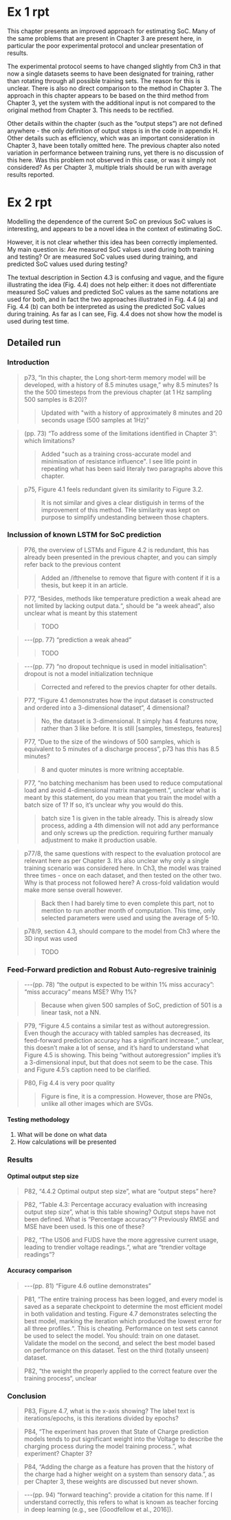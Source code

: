 # Ex 1 rpt
This chapter presents an improved approach for estimating SoC.
Many of the same problems that are present in Chapter 3 are present here, in particular the poor experimental protocol and unclear presentation of results.

The experimental protocol seems to have changed slightly from Ch3 in that now a single datasets seems to have been designated for training, rather than rotating through all possible training sets.
The reason for this is unclear.
There is also no direct comparison to the method in Chapter 3.
The approach in this chapter appears to be based on the third method from Chapter 3, yet the system with the additional input is not compared to the original method from Chapter 3.
This needs to be rectified.

Other details within the chapter (such as the “output steps”) are not defined anywhere - the only definition of output steps is in the code in appendix H.
Other details such as efficiency, which was an important consideration in Chapter 3, have been totally omitted here.
The previous chapter also noted variation in performance between training runs, yet there is no discussion of this here.
Was this problem not observed in this case, or was it simply not considered?
As per Chapter 3, multiple trials should be run with average results reported.

# Ex 2 rpt
Modelling the dependence of the current SoC on previous SoC values is interesting, and appears to be a novel idea in the context of estimating SoC.

However, it is not clear whether this idea has been correctly implemented.
My main question is: Are measured SoC values used during both training and testing? 
Or are measured SoC values used during training, and predicted SoC values used during testing?

The textual description in Section 4.3 is confusing and vague, and the figure illustrating the idea (Fig. 4.4) does not help either: it does not differentiate measured SoC values and predicted SoC values as the same notations are used for both, and in fact the two approaches illustrated in Fig. 4.4 (a) and Fig. 4.4 (b) can both be interpreted as using the predicted SoC values during training.
As far as I can see, Fig. 4.4 does not show how the model is used during test time.

## Detailed run
### Introduction
> p73, “In this chapter, the Long short-term memory model will be developed, with a history of 8.5 minutes usage,” why 8.5 minutes? Is the the 500 timesteps from the previous chapter (at 1 Hz sampling 500 samples is 8:20)?
> > Updated with "with a history of approximately 8 minutes and 20 seconds usage (500 samples at 1Hz)"

> (pp. 73) “To address some of the limitations identified in Chapter 3”: which limitations?
> > Added "such as a training cross-accurate model and minimisation of resistance influence". I see litle point in repeating what has been said literaly two paragraphs above this chapter.

> p75, Figure 4.1 feels redundant given its similarity to Figure 3.2.
> > It is not similar and gives a clear distiguish in terms of the improvement of this method. THe similarity was kept on purpose to simplify undestanding between those chapters.

### Inclussion of known LSTM for SoC prediction
> P76, the overview of LSTMs and Figure 4.2 is redundant, this has already been presented in the previous chapter, and you can simply refer back to the previous content
> > Added an /ifthenelse to remove that figure with content if it is a thesis, but keep it in an article.

> P77, “Besides, methods like temperature prediction a weak ahead are not limited by lacking output data.“, should be “a week ahead”, also unclear what is meant by this statement
> > TODO

> ---(pp. 77) “prediction a weak ahead” 
> > TODO

> ---(pp. 77) “no dropout technique is used in model initialisation”: dropout is not a model initialization technique
> > Corrected and refered to the previos chapter for other details.

> P77, “Figure 4.1 demonstrates how the input dataset is constructed and ordered into a 3-dimensional dataset“, 4 dimensional?
> > No, the dataset is 3-dimensional. It simply has 4 features now, rather than 3 like before. It is still [samples, timesteps, features]

> P77, “Due to the size of the windows of 500 samples, which is equivalent to 5 minutes of a discharge process”, p73 has this has 8.5 minutes?
> > 8 and quoter minutes is more writning acceptable.

> P77, “no batching mechanism has been used to reduce computational load and avoid 4-dimensional matrix management.”, unclear what is meant by this statement, do you mean that you train the model with a batch size of 1? If so, it’s unclear why you would do this.
> > batch size 1 is given in the table already. This is already slow process, adding a 4th dimension will not add any performance and only screws up the prediction. requiring further manualy adjustment to make it production usable.

> p77/8, the same questions with respect to the evaluation protocol are relevant here as per Chapter 3. It’s also unclear why only a single training scenario was considered here. In Ch3, the model was trained three times - once on each dataset, and then tested on the other two. Why is that process not followed here? A cross-fold validation would make more sense overall however.
> > Back then I had barely time to even complete this part, not to mention to run another month of computation. This time, only selected parameters were used and using the average of 5-10.

> p78/9, section 4.3, should compare to the model from Ch3 where the 3D input was used
> > TODO

### Feed-Forward prediction and Robust Auto-regresive traininig
> ---(pp. 78) “the output is expected to be within 1% miss accuracy”: “miss accuracy” means MSE? Why 1%?
> > Because when given 500 samples of SoC, prediction of 501 is a linear task, not a NN.

> P79, “Figure 4.5 contains a similar test as without autoregression. Even though the accuracy with tabled samples has decreased, its feed-forward prediction accuracy has a significant increase.“, unclear, this doesn’t make a lot of sense, and it’s hard to understand what Figure 4.5 is showing. This being “without autoregression” implies it’s a 3-dimensional input, but that does not seem to be the case. This and Figure 4.5’s caption need to be clarified.

> P80, Fig 4.4 is very poor quality
> > Figure is fine, it is a compression. However, those are PNGs, unlike all other images which are SVGs.
#### Testing methodology
1. What will be done on what data
2. How calculations will be presented
### Results
#### Optimal output step size
> P82, “4.4.2 Optimal output step size”, what are “output steps” here?

> P82, “Table 4.3: Percentage accuracy evaluation with increasing output step size”, what is this table showing? Output steps have not been defined. What is “Percentage accuracy”? Previously RMSE and MSE have been used. Is this one of these?

> P82, “The US06 and FUDS have the more aggressive current usage, leading to trendier voltage readings.“, what are “trendier voltage readings”?

#### Accuracy comparison
> ---(pp. 81) “Figure 4.6 outline demonstrates”

> P81, “The entire training process has been logged, and every model is saved as a separate checkpoint to determine the most efficient model in both validation and testing. Figure 4.7 demonstrates selecting the best model, marking the iteration which produced the lowest error for all three profiles.“. This is cheating. Performance on test sets cannot be used to select the model. You should: train on one dataset. Validate the model on the second, and select the best model based on performance on this dataset. Test on the third (totally unseen) dataset.

> P82, “the weight the properly applied to the correct feature over the training process“, unclear

### Conclusion 
> P83, Figure 4.7, what is the x-axis showing? The label text is iterations/epochs, is this iterations divided by epochs?

> P84, “The experiment has proven that State of Charge prediction models tends to put significant weight into the Voltage to describe the charging process during the model training process.”, what experiment? Chapter 3?

> P84, “Adding the charge as a feature has proven that the history of the charge had a higher weight on a system than sensory data.”, as per Chapter 3, these weights are discussed but never shown.

> ---(pp. 94) “forward teaching”: provide a citation for this name. If I understand correctly, this refers to what is known as teacher forcing in deep learning (e.g., see [Goodfellow et al., 2016]).